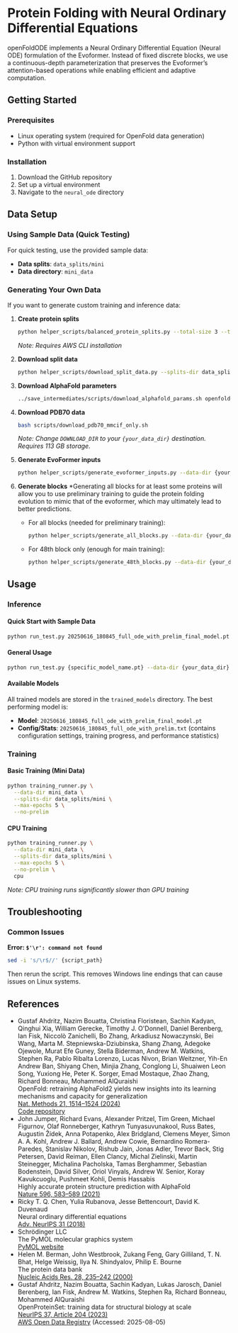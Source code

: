 Protein Folding with Neural Ordinary Differential Equations
==============

openFoldODE implements a Neural Ordinary Differential Equation (Neural ODE) formulation of the Evoformer. Instead of fixed discrete blocks, we use a continuous-depth parameterization that preserves the Evoformer’s attention-based operations while enabling efficient and adaptive computation.

## Getting Started

### Prerequisites
- Linux operating system (required for OpenFold data generation)
- Python with virtual environment support

### Installation
1. Download the GitHub repository
2. Set up a virtual environment
3. Navigate to the `neural_ode` directory

## Data Setup

### Using Sample Data (Quick Testing)
For quick testing, use the provided sample data:
- **Data splits**: `data_splits/mini`
- **Data directory**: `mini_data`

### Generating Your Own Data
If you want to generate custom training and inference data:

1. **Create protein splits**
   ```bash
   python helper_scripts/balanced_protein_splits.py --total-size 3 --train-size 1 --val-size 1 --test-size 1 --output-dir data_splits/{your_splits_dir}
   ```
   *Note: Requires AWS CLI installation*

2. **Download split data**
   ```bash
   python helper_scripts/download_split_data.py --splits-dir data_splits/{your_splits_dir} --output-dir/{your_data_dir}
   ```

3. **Download AlphaFold parameters**
   ```bash
   ../save_intermediates/scripts/download_alphafold_params.sh openfold/resources
   ```

4. **Download PDB70 data**
   ```bash
   bash scripts/download_pdb70_mmcif_only.sh
   ```
   *Note: Change `DOWNLOAD_DIR` to your `{your_data_dir}` destination. Requires 113 GB storage.*

5. **Generate EvoFormer inputs**
   ```bash
   python helper_scripts/generate_evoformer_inputs.py --data-dir {your_data_dir} --splits-dir "data_splits/{your_splits_dir}"
   ```

6. **Generate blocks**
   *Generating all blocks for at least some proteins will allow you to use preliminary training to guide the protein folding evolution to mimic that of the evoformer, which may ultimately lead to better predictions.
   - For all blocks (needed for preliminary training):
     ```bash
     python helper_scripts/generate_all_blocks.py --data-dir {your_data_dir}
     ```
   - For 48th block only (enough for main training):
     ```bash
     python helper_scripts/generate_48th_blocks.py --data-dir {your_data_dir}
     ```

## Usage

### Inference

#### Quick Start with Sample Data
```bash
python run_test.py 20250616_180845_full_ode_with_prelim_final_model.pt --data-dir mini_data --splits-dir data_splits/mini
```

#### General Usage
```bash
python run_test.py {specific_model_name.pt} --data-dir {your_data_dir} --splits-dir data_splits/{your_splits_dir}
```

#### Available Models
All trained models are stored in the `trained_models` directory. The best performing model is:
- **Model**: `20250616_180845_full_ode_with_prelim_final_model.pt`
- **Config/Stats**: `20250616_180845_full_ode_with_prelim.txt` (contains configuration settings, training progress, and performance statistics)

### Training

#### Basic Training (Mini Data)
```bash
python training_runner.py \
  --data-dir mini_data \
  --splits-dir data_splits/mini \
  --max-epochs 5 \
  --no-prelim
```

#### CPU Training
```bash
python training_runner.py \
  --data-dir mini_data \
  --splits-dir data_splits/mini \
  --max-epochs 5 \
  --no-prelim \
  cpu
```
*Note: CPU training runs significantly slower than GPU training*

## Troubleshooting

### Common Issues

**Error: `$'\r': command not found`**
```bash
sed -i 's/\r$//' {script_path}
```
Then rerun the script. This removes Windows line endings that can cause issues on Linux systems.

References
----------
- Gustaf Ahdritz, Nazim Bouatta, Christina Floristean, Sachin Kadyan, Qinghui Xia, 
William Gerecke, Timothy J. O'Donnell, Daniel Berenberg, Ian Fisk, Niccolò 
Zanichelli, Bo Zhang, Arkadiusz Nowaczynski, Bei Wang, Marta M. 
Stepniewska-Dziubinska, Shang Zhang, Adegoke Ojewole, Murat Efe Guney, 
Stella Biderman, Andrew M. Watkins, Stephen Ra, Pablo Ribalta Lorenzo, Lucas Nivon,
Brian Weitzner, Yih-En Andrew Ban, Shiyang Chen, Minjia Zhang, Conglong Li, 
Shuaiwen Leon Song, Yuxiong He, Peter K. Sorger, Emad Mostaque, Zhao Zhang, 
Richard Bonneau, Mohammed AlQuraishi  
  OpenFold: retraining AlphaFold2 yields new insights into its learning mechanisms and capacity for generalization  
  [Nat. Methods 21, 1514–1524 (2024)](https://doi.org/10.1038/s41592-024-02272-z)  
  [Code repository](https://github.com/aqlaboratory/openfold)  
- John Jumper, Richard Evans, Alexander Pritzel, Tim Green, Michael Figurnov, Olaf
Ronneberger, Kathryn Tunyasuvunakool, Russ Bates, Augustin Žídek, Anna Potapenko,
Alex Bridgland, Clemens Meyer, Simon A. A. Kohl, Andrew J. Ballard, Andrew Cowie,
Bernardino Romera-Paredes, Stanislav Nikolov, Rishub Jain, Jonas Adler, Trevor
Back, Stig Petersen, David Reiman, Ellen Clancy, Michal Zielinski, Martin
Steinegger, Michalina Pacholska, Tamas Berghammer, Sebastian Bodenstein, David
Silver, Oriol Vinyals, Andrew W. Senior, Koray Kavukcuoglu, Pushmeet Kohli, 
Demis Hassabis  
  Highly accurate protein structure prediction with AlphaFold  
  [Nature 596, 583–589 (2021)](https://doi.org/10.1038/s41586-021-03819-2)
- Ricky T. Q. Chen, Yulia Rubanova, Jesse Bettencourt, David K. Duvenaud   
  Neural ordinary differential equations  
  [Adv. NeurIPS 31 (2018)](https://proceedings.neurips.cc/paper/2018/file/69386f6bb1dfed68692a24c8686939b9-Paper.pdf)
- Schrödinger LLC  
  The PyMOL molecular graphics system  
  [PyMOL website](http://www.pymol.org)
- Helen M. Berman, John Westbrook, Zukang Feng, Gary Gilliland, T. N. Bhat, Helge 
Weissig, Ilya N. Shindyalov, Philip E. Bourne  
  The protein data bank  
  [Nucleic Acids Res. 28, 235–242 (2000)](https://doi.org/10.1093/nar/28.1.235)
- Gustaf Ahdritz, Nazim Bouatta, Sachin Kadyan, Lukas Jarosch, Daniel Berenberg, 
Ian Fisk, Andrew M. Watkins, Stephen Ra, Richard Bonneau, Mohammed AlQuraishi  
  OpenProteinSet: training data for structural biology at scale  
  [NeurIPS 37, Article 204 (2023)](https://openreview.net/forum?id=gO0kS0eE0F&noteId=ly7X3fS4uJ)  
  [AWS Open Data Registry](https://registry.opendata.aws/openfold/) (Accessed: 2025-08-05)
